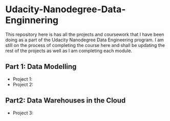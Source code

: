 # Udacity-Nanodegree-Data-Enginnering

This repository here is has all the projects and coursework that I have been doing as a part of the Udacity Nanodegree Data Engineering program. I am still on 
the process of completing the course here and shall be updating the rest of the projects as well as I am completing each module.

## Part 1: Data Modelling
- Project 1: 
- Project 2: 

## Part2: Data Warehouses in the Cloud
- Project 3:
